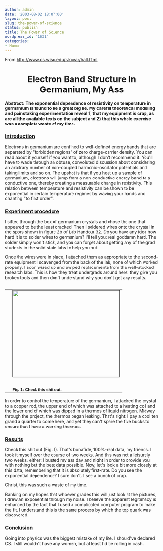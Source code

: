```yaml
---
author: admin
date: '2003-08-02 18:07:00'
layout: post
slug: the-power-of-science
status: publish
title: The Power of Science
wordpress_id: '1831'
categories:
- Humor
---
```

From <a href="http://www.cs.wisc.edu/~kovar/hall.html">http://www.cs.wisc.edu/~kovar/hall.html</a>

<strong>
</strong>
<h1><center><strong>
Electron Band Structure In Germanium, My Ass
</strong></center></h1>
<strong>Abstract: The exponential dependence of resistivity on temperature in germanium is found to be a great big lie.  My careful theoretical modeling and painstaking experimentation reveal 1) that my equipment is crap, as are all the available texts on the subject and 2) that this whole exercise was a complete waste of my time.
</strong>

<u>
</u>
<h3><u>Introduction</u></h3>
<u></u>

Electrons in germanium are confined to well-defined energy bands that are separated by "forbidden regions" of zero charge-carrier density.  You can read about it yourself if you want to, although I don't recommend it.  You'll have to wade through an obtuse, convoluted discussion about considering an arbitrary number of non-coupled harmonic-oscillator potentials and taking limits and so on.  The upshot is that if you heat up a sample of germanium, electrons will jump from a non-conductive energy band to a conductive one, thereby creating a measurable change in resistivity.  This relation between temperature and resistivity can be shown to be exponential in certain temperature regimes by waving your hands and chanting "to first order".
<h3><u>Experiment procedure</u></h3>
<u></u>

I sifted through the box of germanium crystals and chose the one that appeared to be the least cracked.  Then I soldered wires onto the crystal in the spots shown in figure 2b of Lab Handout 32.  Do you have any idea how hard it is to solder wires to germanium?  I'll tell you: real goddamn hard.  The solder simply won't stick, and you can forget about getting any of the grad students in the solid state labs to help you out.

Once the wires were in place, I attached them as appropriate to the second-rate equipment I scavenged from the back of the lab, none of which worked properly.  I soon wised up and swiped replacements from the well-stocked research labs.   This is how they treat undergrads around here: they give you broken tools and then don't understand why  you don't get any results.
<table valign="TOP" align="right" border="0" hspace="0" vspace="0" width="300">
<tr align="left" valign="top">
<td rowspan="3"></td>
<td><img src="http://www.cs.wisc.edu/~kovar/fittedHall.gif" align="bottom" border="1" height="285" width="351" /></td>
</tr>
<tr>
<td>&nbsp;</td>
</tr>
<tr>
<td><strong><font face="Arial, Geneva, Helvetica, sans-serif" size="2">
Fig. 1: Check this shit out.</font></strong><strong></strong></td>
</tr>
</table>
In order to control the temperature of the germanium, I attached the crystal to a copper rod, the upper end of which was attached to a heating coil and the lower end of which was dipped in a thermos of liquid nitrogen.   Midway through the project, the thermos began leaking.  That's right: I pay a cool ten grand a quarter to come here, and yet they can't spare the five bucks to ensure that I have a working thermos.
<h3><u>Results</u></h3>
<u></u>

Check this shit out (Fig. 1).  That's bonafide, 100%-real data, my friends.  I took it myself over the course of two weeks.  And this was not a leisurely two weeks, either; I busted my ass day and night in order to provide you with nothing but the best data possible.   Now, let's look a bit more closely at this data, remembering that it is absolutely first-rate.  Do you see the exponential dependence?  I sure don't.  I see a bunch of crap.

Christ, this was such a waste of my time.

Banking on my hopes that whoever grades this will just look at the pictures, I drew an exponential through my noise.  I believe the apparent legitimacy is enhanced by the fact that I used a complicated computer program to make the fit.  I understand this is the same process by which the top quark was discovered.
<h3><u>Conclusion</u></h3>
<u></u>

Going into physics was the biggest mistake of my life.  I should've declared CS.  I still wouldn't have any women, but at least I'd be rolling in cash.
